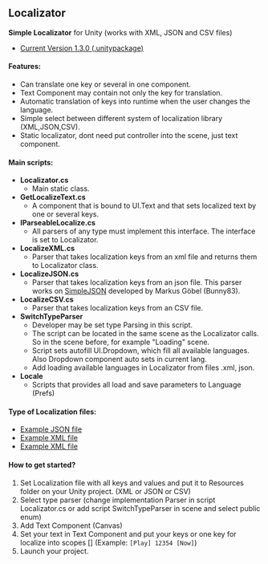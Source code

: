 ## Localizator
**Simple Localizator** for Unity (works with XML, JSON and CSV files)
- [Current Version 1.3.0 (.unitypackage)](https://gitlab.com/ilnprj/localizator/blob/release/Localizator_v1.3.0.unitypackage)

#### Features:
- Can translate one key or several in one component.
- Text Component may contain not only the key for translation.
- Automatic translation of keys into runtime when the user changes the language.
- Simple select between different system of localization library (XML,JSON,CSV).
- Static localizator, dont need put controller into the scene, just text component.

#### Main scripts:
- **Localizator.cs**
  - Main static class.
- **GetLocalizeText.cs**
  - A component that is bound to UI.Text and that sets localized text by one or several keys.
- **IParseableLocalize.cs**
  - All parsers of any type must implement this interface. The interface is set to Localizator.
- **LocalizeXML.cs**
  - Parser that takes localization keys from an xml file and returns them to Localizator class.
- **LocalizeJSON.cs**
  - Parser that takes localization keys from an json file. This parser works on [SimpleJSON](https://github.com/Bunny83/SimpleJSON) developed by Markus Göbel (Bunny83).
- **LocalizeCSV.cs**
  - Parser that takes localization keys from an CSV file.
- **SwitchTypeParser**
  - Developer may be set type Parsing in this script. 
  - The script can be located in the same scene as the Localizator calls. So in the scene before, for example "Loading" scene.
  - Script sets autofill UI.Dropdown, which fill all available languages. Also Dropdown component auto sets in current lang. 
  - Add loading available languages in Localizator from files .xml, json.
- **Locale**
  - Scripts that provides all load and save parameters to Language (Prefs) 


#### Type of Localization files:
- [Example JSON file](https://gitlab.com/ilnprj/localizator/blob/develop/Assets/Resources/LocJSON.json)
- [Example XML file](https://gitlab.com/ilnprj/localizator/blob/develop/Assets/Resources/LocXML.xml)
- [Example XML file](https://gitlab.com/ilnprj/localizator/blob/develop/Assets/Resources/LocCSV.xml)

#### How to get started?
1.  Set Localization file with all keys and values and put it to Resources folder on your Unity project. (XML or JSON or CSV)
2.  Select type parser (change implementation Parser in script Localizator.cs or add script SwitchTypeParser in scene and select public enum)
3.  Add Text Component (Canvas)
4.  Set your text in Text Component and put your keys or one key for localize into scopes [] (Example: `[Play] 12354 [Now]`)
5.  Launch your project.
